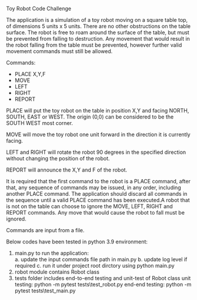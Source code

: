 Toy Robot Code Challenge

The application is a simulation of a toy robot moving on a square table top, of dimensions 5 units x 5 units. There are no 
other obstructions on the table surface. The robot is free to roam around the surface of the table, but must be prevented 
from falling to destruction. Any movement that would result in the robot falling from the table must be prevented, 
however further valid movement commands must still be allowed. 

Commands:
* PLACE X,Y,F
* MOVE
* LEFT
* RIGHT
* REPORT

PLACE will put the toy robot on the table in position X,Y and facing NORTH, SOUTH, EAST or WEST. The origin (0,0) can be considered to be the SOUTH WEST most corner.  

MOVE will move the toy robot one unit forward in the direction it is currently facing.
 
LEFT and RIGHT will rotate the robot 90 degrees in the specified direction without changing the position of the robot. 

REPORT will announce the X,Y and F of the robot. 

It is required that the first command to the robot is a PLACE command, after that, any sequence of commands may be issued, in any order, including another PLACE command. The 
application should discard all commands in the sequence until a valid PLACE command has been executed.A robot that is not on the table can choose to ignore the MOVE, LEFT, RIGHT and REPORT commands. 
Any move that would cause the robot to fall must be ignored. 

Commands are input from a file. 

Below codes have been tested in python 3.9 environment: 
1. main.py to run the application:  
   a. update the input commands file path in main.py
   b. update log level if required
   c. run it under project root dirctory using 
      python main.py 
2. robot module contains Robot class 
3. tests folder includes end-to-end testing and unit-test of Robot class
      unit testing:    python -m pytest tests\test_robot.py 
      end-end testing: python -m pytest tests\test_main.py



